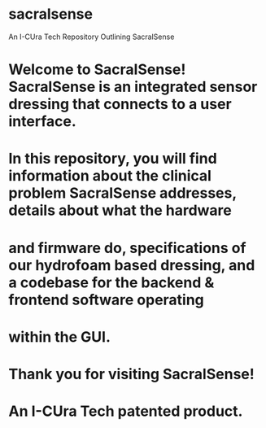 # sacralsense
An I-CUra Tech Repository Outlining SacralSense


# Welcome to SacralSense! SacralSense is an integrated sensor dressing that connects to a user interface.
# In this repository, you will find information about the clinical problem SacralSense addresses, details about what the hardware
# and firmware do, specifications of our hydrofoam based dressing, and a codebase for the backend & frontend software operating 
# within the GUI.

# Thank you for visiting SacralSense!

# An I-CUra Tech patented product.
